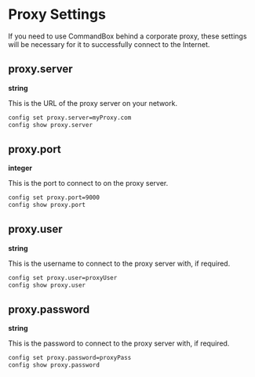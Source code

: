 # Proxy Settings

If you need to use CommandBox behind a corporate proxy, these settings will be necessary for it to successfully connect to the Internet.  

## proxy.server
**string**

This is the URL of the proxy server on your network.
```bash
config set proxy.server=myProxy.com
config show proxy.server
```

## proxy.port
**integer**

This is the port to connect to on the proxy server.
```bash
config set proxy.port=9000
config show proxy.port
```

## proxy.user
**string**

This is the username to connect to the proxy server with, if required.
```bash
config set proxy.user=proxyUser
config show proxy.user
```

## proxy.password
**string**

This is the password to connect to the proxy server with, if required.
```bash
config set proxy.password=proxyPass
config show proxy.password
```